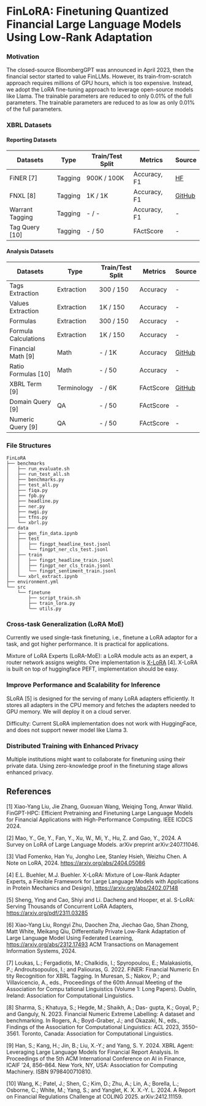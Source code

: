 # FinLoRA: Finetuning Quantized Financial Large Language Models Using Low-Rank Adaptation

### Motivation

The closed-source BloombergGPT was announced in April 2023, then the financial sector started to value FinLLMs. However,
its train-from-scratch approach requires millions of GPU hours, which is too expensive. Instead, we adopt the LoRA
fine-tuning approach to leverage open-source models like Llama. The trainable parameters are reduced to only 0.01% of
the full parameters. The trainable parameters are reduced to as low as only 0.01% of the full parameters.

### XBRL Datasets

#### Reporting Datasets

| Datasets        | Type    | Train/Test Split | Metrics      | Source                                                         |
|-----------------|---------|------------------|--------------|----------------------------------------------------------------|
| FiNER [7]       | Tagging | 900K / 100K      | Accuracy, F1 | [HF](https://huggingface.co/datasets/nlpaueb/finer-139?row=16) |
| FNXL [8]        | Tagging | 1K / 1K          | Accuracy, F1 | [GitHub](https://github.com/soummyaah/FNXL)                    |
| Warrant Tagging | Tagging | - / -            | Accuracy, F1 | -                                                              |
| Tag Query [10]  | Tagging | - / 50           | FActScore    | -                                                              |

#### Analysis Datasets

| Datasets             | Type        | Train/Test Split | Metrics   | Source                                                                                                                        |
|----------------------|-------------|------------------|-----------|-------------------------------------------------------------------------------------------------------------------------------|
| Tags Extraction      | Extraction  | 300 / 150        | Accuracy  | -                                                                                                                             |
| Values Extraction    | Extraction  | 1K / 150         | Accuracy  | -                                                                                                                             |
| Formulas             | Extraction  | 300 / 150        | Accuracy  | -                                                                                                                             |
| Formula Calculations | Extraction  | 1K / 150         | Accuracy  | -                                                                                                                             |
| Financial Math [9]   | Math        | - / 1K           | Accuracy  | [GitHub](https://github.com/KirkHan0920/XBRL-Agent/blob/main/Datasets/formulas_with_explanations_with_questions_with_gt.xlsx) |
| Ratio Formulas [10]  | Math        | - / 50           | Accuracy  | -                                                                                                                             |
| XBRL Term [9]        | Terminology | - / 6K           | FActScore | [GitHub](https://github.com/KirkHan0920/XBRL-Agent/blob/main/Datasets/XBRL%20Terminology.xlsx)                                |
| Domain Query [9]     | QA          | - / 50           | FActScore | -                                                                                                                             |
| Numeric Query [9]    | QA          | - / 50           | FActScore | -                                                                                                                             |

### File Structures

```
FinLoRA
├── benchmarks
│   ├── run_evaluate.sh
│   ├── run_test_all.sh
│   ├── benchmarks.py
│   ├── test_all.py
│   ├── fiqa.py
│   ├── fpb.py
│   ├── headline.py
│   ├── ner.py
│   ├── nwgi.py
│   ├── tfns.py
│   └── xbrl.py
├── data
│   ├── gen_fin_data.ipynb
│   ├── test
│   │   ├── fingpt_headline_test.jsonl
│   │   └── fingpt_ner_cls_test.jsonl
│   ├── train
│   │   ├── fingpt_headline_train.jsonl
│   │   ├── fingpt_ner_cls_train.jsonl
│   │   └── fingpt_sentiment_train.jsonl
│   └── xbrl_extract.ipynb
├── environment.yml
└── src
    └── finetune
        ├── script_train.sh
        ├── train_lora.py
        └── utils.py
```
### Cross-task Generalization (LoRA MoE)

Currently we used single-task finetuning, i.e., finetune a LoRA adaptor for a task, and got higher performance. It is
practical for applications.

Mixture of LoRA Experts (LoRA-MoE): a LoRA module acts as an expert, a router network assigns weights. One
implementation is [X-LoRA](https://arxiv.org/pdf/2402.07148) [4]. X-LoRA is built on top of huggingface PEFT,
implementation should be easy.

### Improve Performance and Scalability for Inference

SLoRA [5] is designed for the serving of many LoRA adapters efficiently. It stores all adapters in the CPU memory and
fetches the adapters needed to GPU memory. We will deploy it on a cloud server.

Difficulty: Current SLoRA implementation does not work with HuggingFace, and does not support newer model like Llama 3.

### Distributed Training with Enhanced Privacy

Multiple institutions might want to collaborate for finetuning using their private data. Using zero-knowledge proof in
the finetuning stage allows enhanced privacy.


[//]: # (Different user base, our model serve community, open-source well, we use finetuning)

[//]: # (assume large amount of user: )

[//]: # (e)

[//]: # (percentage)

[//]: # (compare results with icdcs)

## References

[1] Xiao-Yang Liu, Jie Zhang, Guoxuan Wang, Weiqing Tong, Anwar Walid. FinGPT-HPC: Efficient Pretraining and Finetuning
Large Language Models for Financial Applications with High-Performance Computing. IEEE ICDCS 2024.

[2] Mao, Y., Ge, Y., Fan, Y., Xu, W., Mi, Y., Hu, Z. and Gao, Y., 2024. A Survey on LoRA of Large Language Models. arXiv
preprint arXiv:2407.11046.

[3] Vlad Fomenko, Han Yu, Jongho Lee, Stanley Hsieh, Weizhu Chen. A Note on LoRA, 2024. https://arxiv.org/abs/2404.05086

[4] E.L. Buehler, M.J. Buehler. X-LoRA: Mixture of Low-Rank Adapter Experts, a Flexible Framework for Large Language
Models with Applications in Protein Mechanics and Design}, https://arxiv.org/abs/2402.07148

[5] Sheng, Ying and Cao, Shiyi and Li. Dacheng and Hooper, et al. S-LoRA: Serving Thousands of Concurrent LoRA
Adapters, https://arxiv.org/pdf/2311.03285

[6] Xiao-Yang Liu, Rongyi Zhu, Daochen Zha, Jiechao Gao, Shan Zhong, Matt White, Meikang Qiu,
Differentially Private Low-Rank Adaptation of Large Language Model Using Federated
Learning, https://arxiv.org/abs/2312.17493 ACM Transactions on Management Information Systems, 2024.

[7] Loukas, L.; Fergadiotis, M.; Chalkidis, I.; Spyropoulou, E.; Malakasiotis, P.; Androutsopoulos, I.;
and Paliouras, G. 2022. FiNER: Financial Numeric En
tity Recognition for XBRL Tagging. In Muresan, S.;
Nakov, P.; and Villavicencio, A., eds., Proceedings of
the 60th Annual Meeting of the Association for Compu
tational Linguistics (Volume 1: Long Papers). Dublin,
Ireland: Association for Computational Linguistics.

[8] Sharma, S.; Khatuya, S.; Hegde, M.; Shaikh, A.; Das-
gupta, K.; Goyal, P.; and Ganguly, N. 2023. Financial Numeric Extreme Labelling: A dataset and benchmarking. In Rogers,
A.; Boyd-Graber, J.; and Okazaki,
N., eds., Findings of the Association for Computational
Linguistics: ACL 2023, 3550–3561. Toronto, Canada:
Association for Computational Linguistics.

[9] Han, S.; Kang, H.; Jin, B.; Liu, X.-Y.; and Yang,
S. Y. 2024. XBRL Agent: Leveraging Large Language Models for Financial Report Analysis. In Proceedings of the 5th ACM
International Conference on
AI in Finance, ICAIF ’24, 856–864. New York, NY, USA: Association for Computing Machinery. ISBN
9798400710810.

[10] Wang, K.; Patel, J.; Shen, C.; Kim, D.; Zhu, A.; Lin,
A.; Borella, L.; Osborne, C.; White, M.; Yang, S.;
and Yanglet, K. X. X.-Y. L. 2024. A Report on
Financial Regulations Challenge at COLING 2025.
arXiv:2412.11159.
